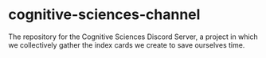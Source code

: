 # cognitive-sciences-channel
The repository for the Cognitive Sciences Discord Server, a project in which we collectively gather the index cards we create to save ourselves time.
